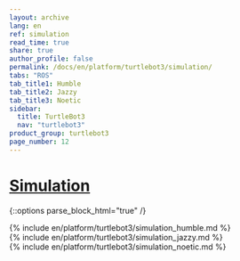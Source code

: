 ```yaml
---
layout: archive
lang: en
ref: simulation
read_time: true
share: true
author_profile: false
permalink: /docs/en/platform/turtlebot3/simulation/
tabs: "ROS"
tab_title1: Humble
tab_title2: Jazzy
tab_title3: Noetic
sidebar:
  title: TurtleBot3
  nav: "turtlebot3"
product_group: turtlebot3
page_number: 12
---
```


<style>body {counter-reset: h1 5 !important;}</style>

# [Simulation](#simulation)

{::options parse_block_html="true" /}

<section data-id="{{ page.tab_title1 }}" class="tab_contents">
{% include en/platform/turtlebot3/simulation_humble.md %}
</section>

<section data-id="{{ page.tab_title2 }}" class="tab_contents">
{% include en/platform/turtlebot3/simulation_jazzy.md %}
</section>

<section data-id="{{ page.tab_title3 }}" class="tab_contents">
{% include en/platform/turtlebot3/simulation_noetic.md %}
</section>
